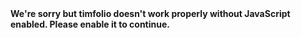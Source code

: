 <!doctype html><html lang=""><head><meta charset="utf-8"><meta http-equiv="X-UA-Compatible" content="IE=edge"><meta name="viewport" content="width=device-width,initial-scale=1"><link rel="icon" href="/favicon.ico"><title>timfolio</title><script defer="defer" src="/js/chunk-vendors.c211274f.js"></script><script defer="defer" src="/js/app.fb0aad54.js"></script><link href="/css/app.e36e8ecc.css" rel="stylesheet"></head><body><noscript><strong>We're sorry but timfolio doesn't work properly without JavaScript enabled. Please enable it to continue.</strong></noscript><div id="app"></div></body></html>
